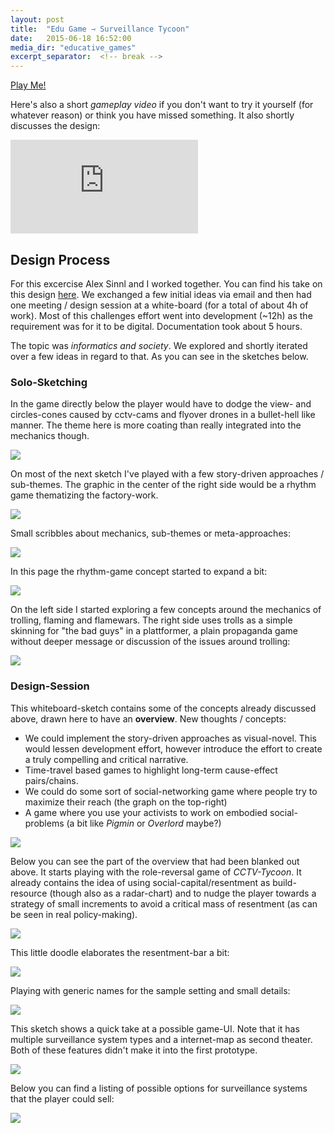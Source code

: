 ```yaml
---
layout: post
title:  "Edu Game ⇾ Surveillance Tycoon"
date:   2015-06-18 16:52:00
media_dir: "educative_games"
excerpt_separator:  <!-- break -->
---
```


<a href="http://m0ru.github.io/gameful-design/games/surveillance_tycoon/index.html" class="material-button">Play Me!</a>

Here's also a short *gameplay video* if you don't want to try it yourself (for whatever reason) or think you have missed something. It also shortly discusses the design:

<iframe class="video" src="https://www.youtube.com/embed/ZvPPgkJhQyk?feature=player_detailpage" frameborder="0" allowfullscreen></iframe>

 <!-- break -->

## Design Process

For this excercise Alex Sinnl and I worked together. You can find his take on this design [here](https://gamefuldesign15.wordpress.com/2015/06/17/aufgabe-7-designprozess/). We exchanged a few initial ideas via email and then had one meeting / design session at a white-board (for a total of about 4h of work). Most of this challenges effort went into development (~12h) as the requirement was for it to be digital. Documentation took about 5 hours.

The topic was *informatics and society*. We explored and shortly iterated over a few ideas in regard to that. As you can see in the sketches below.

### Solo-Sketching

In the game directly below the player would have to dodge the view- and circles-cones caused by cctv-cams and flyover drones in a bullet-hell like manner. The theme here is more coating than really integrated into the mechanics though.

<a href="{{site.media_url}}/{{page.media_dir}}/sketches/1.png">
    <img src="{{site.media_url}}/{{page.media_dir}}/sketches/1.png" class="figure">
</a>

On most of the next sketch I've played with a few story-driven approaches / sub-themes. The graphic in the center of the right side would be a rhythm game thematizing the factory-work.

<a href="{{site.media_url}}/{{page.media_dir}}/sketches/2.png">
    <img src="{{site.media_url}}/{{page.media_dir}}/sketches/2.png" class="figure">
</a>

Small scribbles about mechanics, sub-themes or meta-approaches:

<a href="{{site.media_url}}/{{page.media_dir}}/sketches/3.png">
    <img src="{{site.media_url}}/{{page.media_dir}}/sketches/3.png" class="figure">
</a>

In this page the rhythm-game concept started to expand a bit:

<a href="{{site.media_url}}/{{page.media_dir}}/sketches/4.png">
    <img src="{{site.media_url}}/{{page.media_dir}}/sketches/4.png" class="figure">
</a>

On the left side I started exploring a few concepts around the mechanics of trolling, flaming and flamewars. The right side uses trolls as a simple skinning for "the bad guys" in a plattformer, a plain propaganda game without deeper message or discussion of the issues around trolling:

<a href="{{site.media_url}}/{{page.media_dir}}/sketches/5.png">
    <img src="{{site.media_url}}/{{page.media_dir}}/sketches/5.png" class="figure">
</a>

### Design-Session

This whiteboard-sketch contains some of the concepts already discussed above, drawn here to have an **overview**. New thoughts / concepts:

* We could implement the story-driven approaches as visual-novel. This would lessen development effort, however introduce the effort to create a truly compelling and critical narrative.
* Time-travel based games to highlight long-term cause-effect pairs/chains.
* We could do some sort of social-networking game where people try to maximize their reach (the graph on the top-right)
* A game where you use your activists to work on embodied social-problems (a bit like *Pigmin* or *Overlord* maybe?)

<a href="{{site.media_url}}/{{page.media_dir}}/whiteboard/all-the-games.png">
    <img src="{{site.media_url}}/{{page.media_dir}}/whiteboard/all-the-games.png" class="figure">
</a>

Below you can see the part of the overview that had been blanked out above. It starts playing with the role-reversal game of *CCTV-Tycoon*. It already contains the idea of using social-capital/resentment as build-resource (though also as a radar-chart) and to nudge the player towards a strategy of small increments to avoid a critical mass of resentment (as can be seen in real policy-making).

<a href="{{site.media_url}}/{{page.media_dir}}/whiteboard/initial.png">
    <img src="{{site.media_url}}/{{page.media_dir}}/whiteboard/initial.png" class="figure">
</a>

This little doodle elaborates the resentment-bar a bit:

<a href="{{site.media_url}}/{{page.media_dir}}/whiteboard/social-capital-meter.png" >
    <img src="{{site.media_url}}/{{page.media_dir}}/whiteboard/social-capital-meter.png" class="figure">
</a>

Playing with generic names for the sample setting and small details:

<a href="{{site.media_url}}/{{page.media_dir}}/whiteboard/income-and-setting.png">
    <img src="{{site.media_url}}/{{page.media_dir}}/whiteboard/income-and-setting.png" class="figure">
</a>

This sketch shows a quick take at a possible game-UI. Note that it has multiple surveillance system types and a internet-map as second theater. Both of these features didn't make it into the first prototype.


<a href="{{site.media_url}}/{{page.media_dir}}/whiteboard/gui.png">
    <img src="{{site.media_url}}/{{page.media_dir}}/whiteboard/gui.png" class="figure">
</a>

Below you can find a listing of possible options for surveillance systems that the player could sell:

<a href="{{site.media_url}}/{{page.media_dir}}/whiteboard/build-options.png">
    <img src="{{site.media_url}}/{{page.media_dir}}/whiteboard/build-options.png" class="figure">
</a>

<!--
# 3 games

* Mirrors Edge
    * intro: criminalisation of activists
    * portraial of surveillance-state
* the setting of dishonored?
    * tech-access as measure of power
* shadowrun
* deus ex?
    * transhumanism

    * strong AI
* Skinner-Boxing @ FB-Games
* Fallout
    * Some of the bunkers
* prison tycoon?

* Democracy
* League:
    * ward's don't help you if you don't watch the minimap
    * bullying / reporting / tribunal
* gw2
    * azura - tech without bounds leading to much risk - especially inquest
        * they're surveilling trolls (asymetrically)
        * waking dragons in hunger for energy
    * char gen: all species, genders, skin colors, body types(?)

        Technikfolgen und Wissenschaftsethik in GW2

        * Die Spezies der Azura in Guild Wars 2 portraitiert eine naturwissenschenschaftsbasierte, akademische, technokratische Gesellschaft. Da sie allerdings hauptsächlich technikgetrieben Arbeiten und selten vorher die gesellschaftlichen oder ökologischen Folgen gänzlich durchdenken, erwachsen häufig Gefahren und andere negative Konsequenzen aus ihrem Handeln. Beispielsweise wurde eine der größten Bedrohungen, Primordus, durch ihren Energiehunger geweckt. Andere
          Themen sind AI-Human-Relationship, Umweltverschmutzung, Elitismus, Umgang mit Versuchspersonen (v.a. mit "geringeren" Spezien), Privatssphäre.

          Im spezifischen ist innerhalb der Azura-Gesellschaft noch die Organisation "Inquest" zu erwähnen. Wenn die akademische Welt Hollywood-Schurken hätte, würden sie sich verhalten die Agenten derselben. Neben einer noch extremeren Ausprägung der toxischen Verhaltensmuster der restlichen Azura-Gesellschaft, thematisiert ArenaNet mit ihnen auch noch Intelectual Property / Patentrecht sowie Publish-or-Perish-Kultur, wenn auch in der Form, als das sie
          häufig Arbeiten anderer Azura plagiarisieren um Ruhm einzuheimsen bzw neue Waffen zu produzieren.


          Grundlegende Awareness für Technikfolgen und Wissenschaftsethik starten.


              Azura-Charakter generieren
                  In den Azura-Gebieten questen & Lore aufmerksam lesen
                      Living Story spielen
                      -->

<!--
* Stanley
    * most of all: meta (about game-design)
    * work in modern office environments characterized by IT usage
    * surveillance
* Rust (CHECK)
    * <!--Als Detail des eigentlichen Überlebensspiels: Die Charaktere werden zufällig generiert, inkl. der Hautfarbe. Zusätzlich wird diese Generierung mit der Steam-Id der Spieler\*innen initialisiert. Als Resultat ist es nicht möglich das Aussehen der Charaktere zu verändern, mit dem mensch sich zu identifizieren versucht. In der Community werden allerdings nachwievor Spieler\*innen aufgrund der Hautfarbe ihres Charakters diskriminiert, was für viele von ihnen, vor allem aus begünstigten
      Demographien eine Erstmals-Erfahrung war.

      Sehr gut wird dies von Extra-Credits beschrieben:-->
<!--
    * <https://www.youtube.com/watch?v=eh1zfdUTqBY>
    * [Some Gameplay](https://www.youtube.com/watch?v=GopZRUyxxjw)
    * cyberbullying
* game dev tycoon
    * <https://www.youtube.com/watch?v=pHAf2AgxET4> @ 29:00
    * ends due to piracy in the version released on piratebay
    * propaganda-game

# unchained bugs

Developer creation doesn't work in FF

can't select games in lecture

-->
